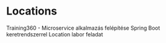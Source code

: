 # Locations
Training360 - Microservice alkalmazás felépítése Spring Boot keretrendszerrel
Location labor feladat
